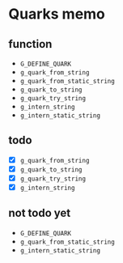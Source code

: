 Quarks memo
===========

function
--------

* `G_DEFINE_QUARK`
* `g_quark_from_string`
* `g_quark_from_static_string`
* `g_quark_to_string`
* `g_quark_try_string`
* `g_intern_string`
* `g_intern_static_string`

todo
----

* [x] `g_quark_from_string`
* [x] `g_quark_to_string`
* [x] `g_quark_try_string`
* [x] `g_intern_string`

not todo yet
------------

* `G_DEFINE_QUARK`
* `g_quark_from_static_string`
* `g_intern_static_string`
